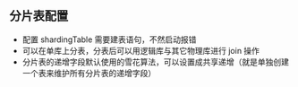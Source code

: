 ## 分片表配置
* 配置 shardingTable 需要建表语句，不然启动报错
* 可以在单库上分表，分表后可以用逻辑库与其它物理库进行 join 操作
* 分片表的递增字段默认使用的雪花算法，可以设置成共享递增（就是单独创建一个表来维护所有分片表的递增字段）